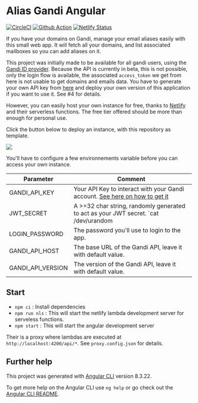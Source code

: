 # Alias Gandi Angular

[![CircleCI](https://circleci.com/gh/sylvainmetayer/alias-gandi-angular/tree/master.svg?style=svg&circle-token=92548e3df680d17a912aa5c43d94fcde7dd264cd)](https://circleci.com/gh/sylvainmetayer/alias-gandi-angular/tree/master)
[![Github Action](https://github.com/sylvainmetayer/alias-gandi-angular/workflows/CI/badge.svg)](https://github.com/sylvainmetayer/alias-gandi-angular/actions)
[![Netlify Status](https://api.netlify.com/api/v1/badges/ed6b3745-ef58-427f-b158-dc27d283436e/deploy-status)](https://app.netlify.com/sites/alias-gandi-angular/deploys)


If you have your domains on Gandi, manage your email aliases easily with this small web app. It will fetch all your domains, and list associated mailboxes so you can add aliases on it.

This project was initially made to be available for all gandi users, using the [Gandi ID provider](https://docs.gandi.net/en/rest_api/oauth2/using_oauth2_server.html). Because the API is currently in beta, this is not possible, only the login flow is available, the associated `access_token` we get from here is not usable to get domains and emails data. You have to generate your own API key from [here](https://docs.gandi.net/fr/noms_domaine/utilisateurs_avances/api.html) and deploy your own version of this application if you want to use it. See #4 for details.

However, you can easily host your own instance for free, thanks to [Netlify](https://netlify.com) and their serverless functions. The free tier offered should be more than enough for personal use. 

Click the button below to deploy an instance, with this repository as template.

[![](https://www.netlify.com/img/deploy/button.svg)](https://app.netlify.com/start/deploy?repository=https://github.com/sylvainmetayer/alias-gandi-angular)

You'll have to configure a few environnements variable before you can access your own instance.

|Parameter|Comment|
|--|--|
|GANDI_API_KEY|Your API Key to interact with your Gandi account. [See here on how to get it](https://docs.gandi.net/fr/noms_domaine/utilisateurs_avances/api.html)|
|JWT_SECRET|A >=32 char string, randomly generated to act as your JWT secret. `cat /dev/urandom | tr -dc 'a-zA-Z0-9' | fold -w 32 | head -n 1` to get a random string.|
|LOGIN_PASSWORD|The password you'll use to login to the app.|
|GANDI_API_HOST|The base URL of the Gandi API, leave it with default value.|
|GANDI_API_VERSION|The version of the Gandi API, leave it with default value.|

## Start

- `npm ci` : Install dependencies
- `npm run nls` :  This will start the netlify lambda development server for serveless functions.
- `npm start` : This will start the angular development server

Their is a proxy where lambdas are executed at `http://localhost:4200/api/*`. See `proxy.config.json` for details.

## Further help

This project was generated with [Angular CLI](https://github.com/angular/angular-cli) version 8.3.22.

To get more help on the Angular CLI use `ng help` or go check out the [Angular CLI README](https://github.com/angular/angular-cli/blob/master/README.md).
